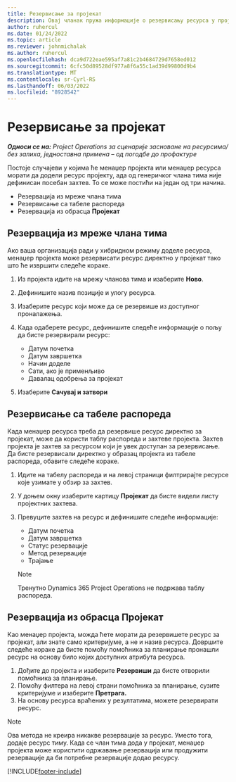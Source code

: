 ```yaml
---
title: Резервисање за пројекат
description: Овај чланак пружа информације о резервисању ресурса у пројекат.
author: ruhercul
ms.date: 01/24/2022
ms.topic: article
ms.reviewer: johnmichalak
ms.author: ruhercul
ms.openlocfilehash: dca9d722eae595af7a81c2b4684729d7658ed012
ms.sourcegitcommit: 6cfc50d89528df977a8f6a55c1ad39d99800d9b4
ms.translationtype: MT
ms.contentlocale: sr-Cyrl-RS
ms.lasthandoff: 06/03/2022
ms.locfileid: "8928542"
---
```

# <a name="book-to-a-project"></a>Резервисање за пројекат

_**Односи се на:** Project Operations за сценарије засноване на ресурсима/без залиха, једноставна примена – од погодбе до профактуре_

Постоје случајеви у којима ће менаџер пројекта или менаџер ресурса морати да додели ресурс пројекту, ада од генеричког члана тима није дефинисан посебан захтев. То се може постићи на један од три начина.

- Резервација из мреже члана тима
- Резервисање са табеле распореда
- Резервација из обрасца **Пројекат**

## <a name="book-from-the-team-member-grid"></a>Резервација из мреже члана тима

Ако ваша организација ради у хибридном режиму доделе ресурса, менаџер пројекта може резервисати ресурс директно у пројекат тако што ће извршити следеће кораке.

1. Из пројекта идите на мрежу чланова тима и изаберите **Ново**.
2. Дефинишите назив позиције и улогу ресурса.
3. Изаберите ресурс који може да се резервише из доступног проналажења.
4. Када одаберете ресурс, дефинишите следеће информације о пољу да бисте резервирали ресурс:

    - Датум почетка
    - Датум завршетка
    - Начин доделе
    - Сати, ако је применљиво
    - Давалац одобрења за пројекат

6. Изаберите **Сачувај и затвори**

## <a name="book-from-the-schedule-board"></a>Резервисање са табеле распореда

Када менаџер ресурса треба да резервише ресурс директно за пројекат, може да користи таблу распореда и захтеве пројекта. Захтев пројекта је захтев за ресурсом који је увек доступан за резервисање. Да бисте резервисали директно у образац пројекта из табеле распореда, обавите следеће кораке.

1. Идите на табелу распореда и на левој страници филтрирајте ресурсе које узимате у обзир за захтев.
2. У доњем окну изаберите картицу **Пројекат** да бисте видели листу пројектних захтева.
3. Превуците захтев на ресурс и дефинишите следеће информације:

    - Датум почетка
    - Датум завршетка
    - Статус резервације
    - Метод резервације
    - Трајање
   
   > [!NOTE]
   > Тренутно Dynamics 365 Project Operations не подржава таблу распореда.   

## <a name="book-from-the-project-form"></a>Резервација из обрасца Пројекат

Као менаџер пројекта, можда ћете морати да резервишете ресурс за пројекат, али знате само критеријуме, а не и назив ресурса. Довршите следеће кораке да бисте помоћу помоћника за планирање пронашли ресурс на основу било којих доступних атрибута ресурса. 

1. Дођите до пројекта и изаберите **Резервиши** да бисте отворили помоћника за планирање.
2. Помоћу филтера на левој страни помоћника за планирање, сузите критеријуме и изаберите **Претрага.**
3. На основу ресурса враћених у резултатима, можете резервирати ресурс.

> [!NOTE]
> Ова метода не креира никакве резервације за ресурс. Уместо тога, додаје ресурс тиму. Када се члан тима дода у пројекат, менаџер пројекта може користити одржавање резервација или продужити резервације да би потребне резервације додао ресурсу.


[!INCLUDE[footer-include](../includes/footer-banner.md)]
